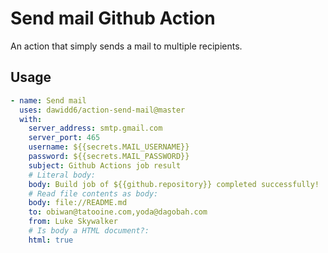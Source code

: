 # Send mail Github Action

An action that simply sends a mail to multiple recipients.

## Usage

```yaml
- name: Send mail
  uses: dawidd6/action-send-mail@master
  with:
    server_address: smtp.gmail.com
    server_port: 465
    username: ${{secrets.MAIL_USERNAME}}
    password: ${{secrets.MAIL_PASSWORD}}
    subject: Github Actions job result
    # Literal body:
    body: Build job of ${{github.repository}} completed successfully!
    # Read file contents as body:
    body: file://README.md
    to: obiwan@tatooine.com,yoda@dagobah.com
    from: Luke Skywalker
    # Is body a HTML document?:
    html: true
```
